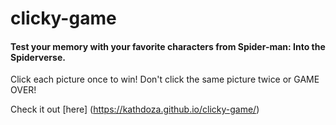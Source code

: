 # clicky-game

#### Test your memory with your favorite characters from Spider-man: Into the Spiderverse. 

Click each picture once to win! Don't click the same picture twice or GAME OVER!

Check it out [here] (https://kathdoza.github.io/clicky-game/)

